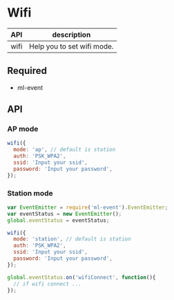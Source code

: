 # Wifi


| API | description |
| --- | --- |
| wifi | Help you to set wifi mode. |

## Required

* ml-event

## API 

### AP mode

``` js
wifi({
  mode: 'ap', // default is station
  auth: 'PSK_WPA2',
  ssid: 'Input your ssid',
  password: 'Input your password',
});

```

### Station mode

``` js
var EventEmitter = require('ml-event').EventEmitter;
var eventStatus = new EventEmitter();
global.eventStatus = eventStatus;

wifi({
  mode: 'station', // default is station
  auth: 'PSK_WPA2',
  ssid: 'Input your ssid',
  password: 'Input your password',
});

global.eventStatus.on('wifiConnect', function(){
  // if wifi connect ...
});

```
